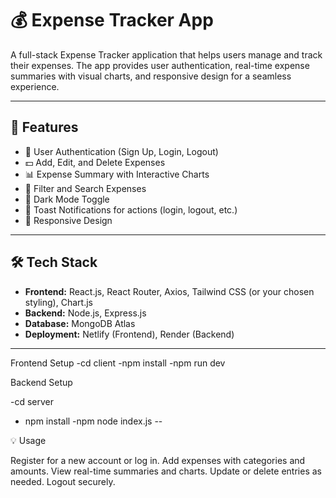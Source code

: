 # 💰 Expense Tracker App

A full-stack Expense Tracker application that helps users manage and track their expenses. The app provides user authentication, real-time expense summaries with visual charts, and responsive design for a seamless experience.

---

## 🚀 Features

- 🔐 User Authentication (Sign Up, Login, Logout)
- 💵 Add, Edit, and Delete Expenses
- 📊 Expense Summary with Interactive Charts
- 🔎 Filter and Search Expenses
- 🌙 Dark Mode Toggle
- 🔔 Toast Notifications for actions (login, logout, etc.)
- 📱 Responsive Design

---

## 🛠️ Tech Stack

- **Frontend:** React.js, React Router, Axios, Tailwind CSS (or your chosen styling), Chart.js  
- **Backend:** Node.js, Express.js  
- **Database:** MongoDB Atlas  
- **Deployment:** Netlify (Frontend), Render (Backend)  

---

Frontend Setup
-cd client
-npm install
-npm run dev

Backend Setup

 -cd server
- npm install
 -npm node index.js
--

💡 Usage

  Register for a new account or log in.
  Add expenses with categories and amounts.
  View real-time summaries and charts.
  Update or delete entries as needed.
  Logout securely.


  



  


